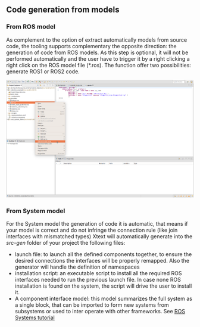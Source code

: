 ## Code generation from models

### From ROS model

As complement to the option of extract automatically models from source code, the tooling supports complementary the opposite direction: the generation of code from ROS models. As this step is optional, it will not be performed automatically and the user have to trigger it by a right clicking a right click on the ROS model file (*.ros). The function offer two possibilities: generate ROS1 or ROS2 code.

![alt text](images/generate_roscode.png)

### From System model

For the System model the generation of code it is automatic, that means if your model is correct and do not infringe the connection rule (like join interfaces with mismatched types) Xtext will automatically generate into the *src-gen* folder of your project the following files:

* launch file: to launch all the defined components together, to ensure the desired connections the interfaces will be properly remapped. Also the generator will handle the definition of namespaces
* installation script: an executable script to install all the required ROS interfaces needed to run the previous launch file. In case none ROS installation is found on the system, the script will drive the user to install it.
* A component interface model: this model summarizes the full system as a single block, that can be imported to form new systems from subsystems or used to inter operate with other frameworks. See [ROS Systems tutorial](NewSystem.md)
